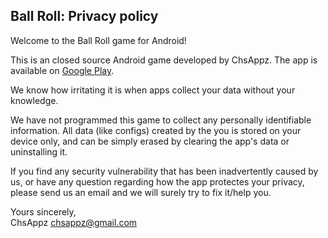 ## Ball Roll: Privacy policy

Welcome to the Ball Roll game for Android!

This is an closed source Android game developed by ChsAppz. The app is available on [Google Play](https://play.google.com/store/apps/details?id=com.chsappz.ballroll).

We know how irritating it is when apps collect your data without your knowledge.

We have not programmed this game to collect any personally identifiable information. All data (like configs) created by the you is stored on your device only, and can be simply erased by clearing the app's data or uninstalling it.

If you find any security vulnerability that has been inadvertently caused by us, or have any question regarding how the app protectes your privacy, please send us an email and we will surely try to fix it/help you.

Yours sincerely,  
ChsAppz
chsappz@gmail.com

